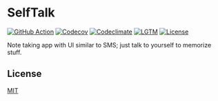 # SelfTalk

[![GitHub Action](https://img.shields.io/github/actions/workflow/status/raviqqe/self-talk/main.yaml?branch=main&style=flat-square)](https://github.com/raviqqe/self-talk/actions)
[![Codecov](https://img.shields.io/codecov/c/github/raviqqe/self-talk.svg?style=flat-square)](https://codecov.io/gh/raviqqe/self-talk)
[![Codeclimate](https://img.shields.io/codeclimate/maintainability/raviqqe/self-talk?style=flat-square)](https://codeclimate.com/github/raviqqe/self-talk)
[![LGTM](https://img.shields.io/lgtm/alerts/github/raviqqe/self-talk?style=flat-square)](https://lgtm.com/projects/g/raviqqe/self-talk)
[![License](https://img.shields.io/github/license/raviqqe/self-talk.svg?style=flat-square)](LICENSE)

Note taking app with UI similar to SMS; just talk to yourself to memorize stuff.

## License

[MIT](LICENSE)
